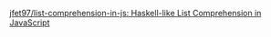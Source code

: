
[jfet97/list-comprehension-in-js: Haskell-like List Comprehension in JavaScript](https://github.com/jfet97/list-comprehension-in-js)
